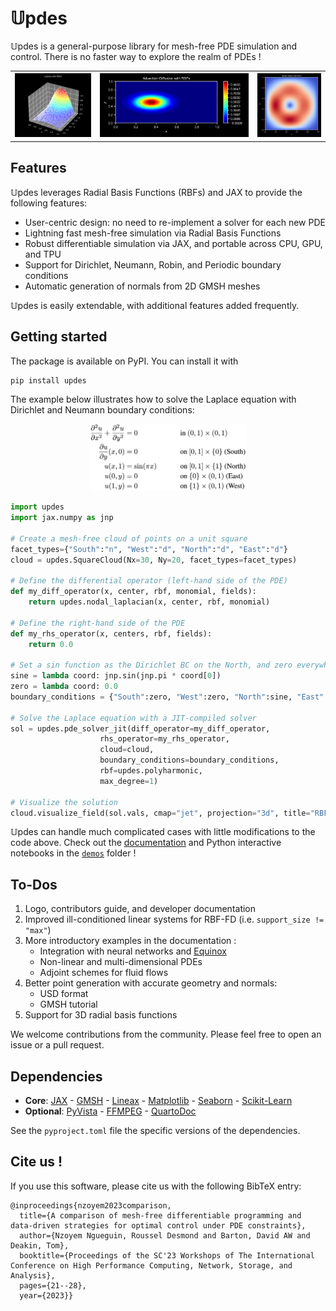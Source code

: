 # 𝕌pdes

𝕌pdes is a general-purpose library for mesh-free PDE simulation and control. There is no faster way to explore the realm of PDEs !

<table>
  <tr>
    <th><img src="docs/assets/laplace.png" width="180"></th>
    <th><img src="docs/assets/adv_diff_periodic.gif" width="350"></th>
    <!-- <th><img src="docs/assets/burgers_u.gif" width="188"></th> -->
    <th><img src="docs/assets/ns_norm.gif" width="150"></th>
  </tr>
</table>


## Features
𝕌pdes leverages Radial Basis Functions (RBFs) and JAX to provide the following features:
- User-centric design: no need to re-implement a solver for each new PDE
- Lightning fast mesh-free simulation via Radial Basis Functions
- Robust differentiable simulation via JAX, and portable across CPU, GPU, and TPU
- Support for Dirichlet, Neumann, Robin, and Periodic boundary conditions
- Automatic generation of normals from 2D GMSH meshes

𝕌pdes is easily extendable, with additional features added frequently.


## Getting started
The package is available on PyPI. You can install it with
```
pip install updes
```

The example below illustrates how to solve the Laplace equation with Dirichlet and Neumann boundary conditions:
<center>
<img src="docs/assets/LaplacePDE.png" width="250">
</center>

```python
import updes
import jax.numpy as jnp

# Create a mesh-free cloud of points on a unit square
facet_types={"South":"n", "West":"d", "North":"d", "East":"d"}
cloud = updes.SquareCloud(Nx=30, Ny=20, facet_types=facet_types)

# Define the differential operator (left-hand side of the PDE)
def my_diff_operator(x, center, rbf, monomial, fields):
    return updes.nodal_laplacian(x, center, rbf, monomial)

# Define the right-hand side of the PDE
def my_rhs_operator(x, centers, rbf, fields):
    return 0.0

# Set a sin function as the Dirichlet BC on the North, and zero everywhere else
sine = lambda coord: jnp.sin(jnp.pi * coord[0])
zero = lambda coord: 0.0
boundary_conditions = {"South":zero, "West":zero, "North":sine, "East":zero}

# Solve the Laplace equation with a JIT-compiled solver
sol = updes.pde_solver_jit(diff_operator=my_diff_operator, 
                    rhs_operator=my_rhs_operator, 
                    cloud=cloud, 
                    boundary_conditions=boundary_conditions, 
                    rbf=updes.polyharmonic,
                    max_degree=1)

# Visualize the solution
cloud.visualize_field(sol.vals, cmap="jet", projection="3d", title="RBF solution")
```

𝕌pdes can handle much complicated cases with little modifications to the code above. Check out the [documentation](https://ddrous.github.io/Updes/) and Python interactive notebooks in the [`demos`](./demos) folder !




## To-Dos
1. Logo, contributors guide, and developer documentation
2. Improved ill-conditioned linear systems for RBF-FD (i.e. `support_size != "max"`)
2. More introductory examples in the documentation :
    - Integration with neural networks and [Equinox](https://github.com/patrick-kidger/equinox)
    - Non-linear and multi-dimensional PDEs
    - Adjoint schemes for fluid flows
3. Better point generation with accurate geometry and normals: 
    - USD format
    - GMSH tutorial
4. Support for 3D radial basis functions

We welcome contributions from the community. Please feel free to open an issue or a pull request.


## Dependencies
- **Core**: [JAX](https://github.com/google/jax) - [GMSH](https://pypi.org/project/gmsh/) - [Lineax](https://github.com/patrick-kidger/lineax) - [Matplotlib](https://github.com/matplotlib/matplotlib) - [Seaborn](https://github.com/mwaskom/seaborn) - [Scikit-Learn](https://github.com/scikit-learn/scikit-learn)
- **Optional**: [PyVista](https://github.com/pyvista/pyvista) - [FFMPEG](https://github.com/kkroening/ffmpeg-python) - [QuartoDoc](https://github.com/machow/quartodoc/)

See the `pyproject.toml` file the specific versions of the dependencies.


## Cite us !
If you use this software, please cite us with the following BibTeX entry:
```
@inproceedings{nzoyem2023comparison,
  title={A comparison of mesh-free differentiable programming and data-driven strategies for optimal control under PDE constraints},
  author={Nzoyem Ngueguin, Roussel Desmond and Barton, David AW and Deakin, Tom},
  booktitle={Proceedings of the SC'23 Workshops of The International Conference on High Performance Computing, Network, Storage, and Analysis},
  pages={21--28},
  year={2023}}
```
